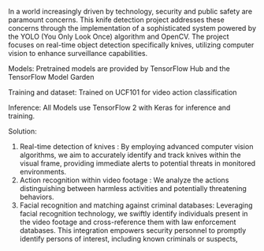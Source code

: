 In a world increasingly driven by technology, security and public safety are paramount concerns. 
This knife detection project addresses these concerns through the implementation of a sophisticated system powered by the YOLO (You Only Look Once) algorithm and OpenCV. 
The project focuses on real-time object detection specifically knives, utilizing computer vision to enhance surveillance capabilities.

Models:
Pretrained models are provided by TensorFlow Hub and the TensorFlow Model Garden

Training and dataset:
Trained on UCF101 for video action classification

Inference:
All Models use TensorFlow 2 with Keras for inference and training.

Solution:

1.  Real-time detection of knives : By employing advanced computer vision algorithms, we aim to accurately identify and track knives within the visual frame, providing immediate alerts to potential threats in monitored environments.
2.  Action recognition within video footage : We analyze the actions distinguishing between harmless activities and potentially threatening behaviors.
3.  Facial recognition and matching against criminal databases: Leveraging facial recognition technology, we swiftly identify individuals present in the video footage and cross-reference them with law enforcement databases. This integration empowers security personnel to promptly identify persons of interest, including known criminals or suspects, 
